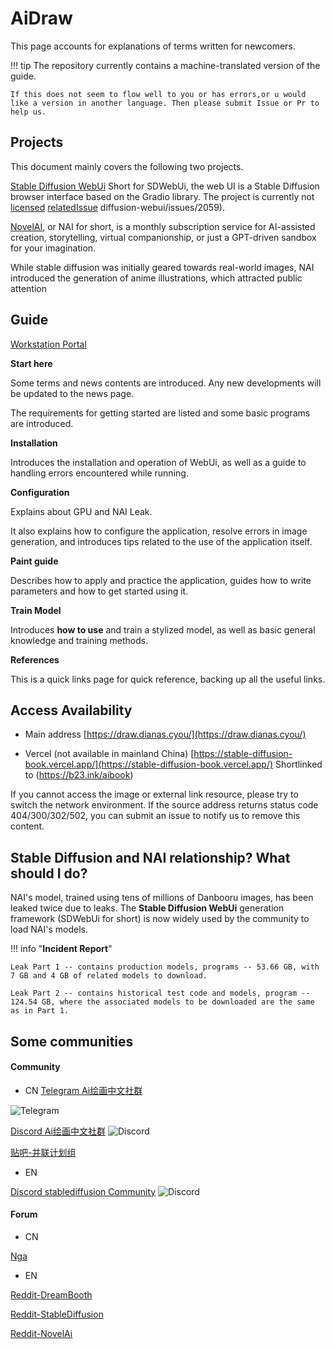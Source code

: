 

# AiDraw

<!--
Copyright (C)  2022  StableDiffusionBook.
    Permission is granted to copy, distribute and/or modify this document
    under the terms of the GNU Free Documentation License, Version 1.3
    or any later version published by the Free Software Foundation;
    with no Invariant Sections, no Front-Cover Texts, and no Back-Cover Texts.
    A copy of the license is included in the section entitled "GNU
    Free Documentation License".
-->


This page accounts for explanations of terms written for newcomers.

!!! tip
    The repository currently contains a machine-translated version of the guide.

    If this does not seem to flow well to you or has errors,or u would like a version in another language. Then please submit Issue or Pr to help us.


## Projects

This document mainly covers the following two projects.


[Stable Diffusion WebUi](https://github.com/AUTOMATIC1111/stable-diffusion-webui) Short for SDWebUi, the web UI is a Stable Diffusion browser interface based on the Gradio library. The project is currently not [licensed](https://github.com/AUTOMATIC1111/stable-diffusion-webui/issues/24) [relatedIssue](https://github.com/AUTOMATIC1111/stable-) diffusion-webui/issues/2059).

[NovelAI](https://novelai.net/), or NAI for short, is a monthly subscription service for AI-assisted creation, storytelling, virtual companionship, or just a GPT-driven sandbox for your imagination.

While stable diffusion was initially geared towards real-world images, NAI introduced the generation of anime illustrations, which attracted public attention



## Guide

[Workstation Portal](https://draw.dianas.cyou/paint/)

**Start here**

Some terms and news contents are introduced. Any new developments will be updated to the news page.



The requirements for getting started are listed and some basic programs are introduced.

**Installation**

Introduces the installation and operation of WebUi, as well as a guide to handling errors encountered while running.

**Configuration**

Explains about GPU and NAI Leak.

It also explains how to configure the application, resolve errors in image generation, and introduces tips related to the use of the application itself.

**Paint guide**

Describes how to apply and practice the application, guides how to write parameters and how to get started using it.


**Train Model**

Introduces **how to use** and train a stylized model, as well as basic general knowledge and training methods.

**References**

This is a quick links page for quick reference, backing up all the useful links.

## Access Availability

- Main address
[https://draw.dianas.cyou/](https://draw.dianas.cyou/)

- Vercel (not available in mainland China)
[https://stable-diffusion-book.vercel.app/](https://stable-diffusion-book.vercel.app/) Shortlinked to (https://b23.ink/aibook)

If you cannot access the image or external link resource, please try to switch the network environment. If the source address returns status code 404/300/302/502, you can submit an issue to notify us to remove this content.


## Stable Diffusion and NAI relationship? What should I do?

NAI's model, trained using tens of millions of Danbooru images, has been leaked twice due to leaks. The **Stable Diffusion WebUi** generation framework (SDWebUi for short) is now widely used by the community to load NAI's models.


!!! info "**Incident Report**"

    Leak Part 1 -- contains production models, programs -- 53.66 GB, with 7 GB and 4 GB of related models to download.

    Leak Part 2 -- contains historical test code and models, program -- 124.54 GB, where the associated models to be downloaded are the same as in Part 1.


## Some communities

#### Community

- CN
[Telegram Ai绘画中文社群](https://t.me/StableDiffusion_CN) 
<img src="https://img.shields.io/badge/Telegram-Group-blue" alt="Telegram">

[Discord Ai绘画中文社群](https://discord.gg/vhsArSSA6K) 
<img src="https://img.shields.io/discord/1033769426216046622?color=blue&label=Discord_Ai%E7%BB%98%E7%94%BB%E4%B8%AD%E6%96%87%E7%BB%84" alt="Discord">

[贴吧-并联计划组](https://docs.google.com/spreadsheets/d/1TA_xInjgS_dKdd68EL9NamCgulTBQHQpsVdCQpf3OxU/edit#gid=45042168)

- EN

[Discord stablediffusion Community](https://discord.gg/stablediffusion) 
<img src="https://img.shields.io/discord/1002292111942635562?color=blue&label=Discord_stablediffusion" alt="Discord">


#### Forum

- CN

[Nga](https://nga.178.com/thread.php?stid=33844263)

- EN

[Reddit-DreamBooth](https://www.reddit.com/r/DreamBooth/)

[Reddit-StableDiffusion](https://www.reddit.com/r/StableDiffusion/)

[Reddit-NovelAi](https://www.reddit.com/r/NovelAi/)